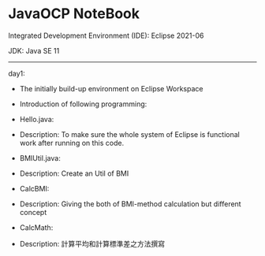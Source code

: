 # JavaOCP NoteBook
Integrated Development Environment (IDE): Eclipse 2021-06

JDK: Java SE 11

------------------------------------------------------------------------------
day1:
- The initially build-up environment on Eclipse Workspace
- Introduction of following programming:
- Hello.java:
- Description: To make sure the whole system of Eclipse is functional work after running on this code.

- BMIUtil.java:
- Description: Create an Util of BMI

- CalcBMI:
- Description: Giving the both of BMI-method calculation but different concept

- CalcMath:
- Description: 計算平均和計算標準差之方法撰寫
